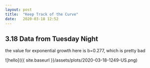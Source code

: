 ```yaml
---
layout: post
title:  "Keep Track of the Curve"
date:   2020-03-18 12:52
---
```



## 3.18 Data from Tuesday Night

the value for exponential growth here is b=0.277, which is pretty bad

![hello]({{ site.baseurl }}/assets/plots/2020-03-18-1249-US.png)
